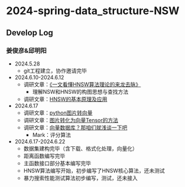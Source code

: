 # 2024-spring-data_structure-NSW
## Develop Log
### 姜俊彦&邱明阳
- 2024.5.28
  - git工程建立，协作邀请完毕
- 2024.6.10-2024.6.12
  - 调研文章：[《一文看懂HNSW算法理论的来龙去脉》](https://blog.csdn.net/u011233351/article/details/85116719)
    - 理解NSW和HNSW的构图思想与查找方法
  - 调研文章：[HNSW的基本原理及应用](https://xzyin.github.io/%E7%AE%97%E6%B3%95/hnsw/)
- 2024.6.17
  - 调研文章：[python图片转向量](https://blog.51cto.com/u_16175526/9799368)
  - 调研文章：[图片转化为向量Tensor的方法](https://blog.csdn.net/weixin_42535423/article/details/122106480)
  - 调研文章：[向量数据库？那咱们就浅谈一下吧](https://cloud.tencent.com/developer/article/2333720)
    - Mark：评分算法
- 2024.6.17-2024.6.22
  - 数据集建构完毕（含下载、格式化处理，向量化）
  - 距离函数编写完毕
  - 主函数接口部分基本编写完毕
  - HNSW算法编写开始，初步编写了HNSW核心算法，还未测试
  - 暴力搜索性能测试算法初步编写，测试，还未接入